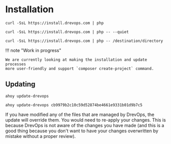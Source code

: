 # Installation

```shell title="Install using interactive prompt"
curl -SsL https://install.drevops.com | php
```

[//]: # (@TODO Add recording of the installation process)

```shell title="Quiet installation"
curl -SsL https://install.drevops.com | php -- --quiet
```

```shell title="Installation into a specific directory"
curl -SsL https://install.drevops.com | php -- /destination/directory
```

!!! note "Work in progress"

    We are currently looking at making the installation and update processes
    more user-friendly and support `composer create-project` command.

## Updating

```shell title="Update to the latest version"
ahoy update-drevops
```

```shell title="Update to the specific commit"
ahoy update-drevops cb9979b2c10c59d52874be4661e9331b01d9b7c5
```

If you have modified any of the files that are managed by DrevOps, the update
will override them. You would need to re-apply your changes. This is because
DrevOps is not aware of the changes you have made (and this is a good thing
because you don't want to have your changes overwritten by mistake without a
proper review).
